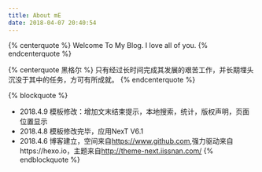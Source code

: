 ```yaml
---
title: About mE
date: 2018-04-07 20:40:54
---
```


{% centerquote %}
Welcome To My Blog. I love all of you.
{% endcenterquote %}

{% centerquote 黑格尔 %}
只有经过长时间完成其发展的艰苦工作，并长期埋头沉没于其中的任务，方可有所成就。 
{% endcenterquote %}



{% blockquote %}
- 2018.4.9 模板修改：增加文末结束提示，本地搜索，统计，版权声明，页面位置显示
- 2018.4.8 模板修改完毕，应用NexT V6.1
- 2018.4.6 博客建立，空间来自<https://www.github.com>,强力驱动来自https://hexo.io，主题来自<http://theme-next.iissnan.com/>
{% endblockquote %}



